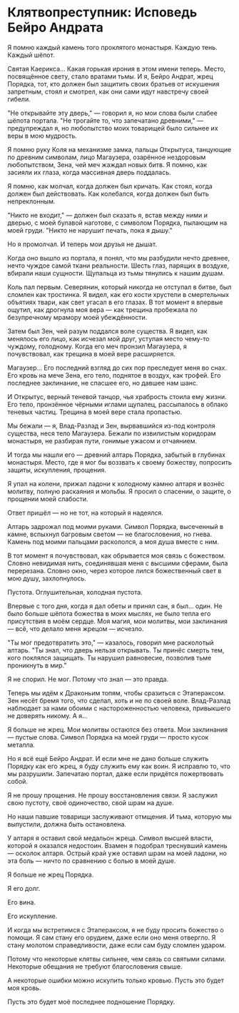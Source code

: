 # Клятвопреступник: Исповедь Бейро Андрата

Я помню каждый камень того проклятого монастыря. Каждую тень. Каждый шёпот.

Святая Каерикса... Какая горькая ирония в этом имени теперь. Место, посвящённое свету, стало вратами тьмы. И я, Бейро Андрат, жрец Порядка, тот, кто должен был защитить своих братьев от искушения запретным, стоял и смотрел, как они сами идут навстречу своей гибели.

"Не открывайте эту дверь," — говорил я, но мои слова были слабее шёпота портала. "Не трогайте то, что запечатано древними," — предупреждал я, но любопытство моих товарищей было сильнее их веры в мою мудрость.

Я помню руку Коля на механизме замка, пальцы Открытуса, танцующие по древним символам, лицо Магаузера, озарённое нездоровым любопытством, Зена, чей меч жаждал новых битв. Я помню, как засияли их глаза, когда массивная дверь поддалась.

Я помню, как молчал, когда должен был кричать. Как стоял, когда должен был действовать. Как колебался, когда должен был быть непреклонным.

"Никто не входит," — должен был сказать я, встав между ними и дверью, с моей булавой наготове, с символом Порядка, пылающим на моей груди. "Никто не нарушит печать, пока я дышу."

Но я промолчал. И теперь мои друзья не дышат.

Когда _оно_ вышло из портала, я понял, что мы разбудили нечто древнее, нечто чуждое самой ткани реальности. Шесть глаз, парящих в воздухе, вбирали наши сущности. Щупальца из тьмы тянулись к нашим душам.

Коль пал первым. Северянин, который никогда не отступал в битве, был сломлен как тростинка. Я видел, как его кости хрустели в смертельных объятиях твари, как свет угасал в его глазах. В тот момент я впервые ощутил, как дрогнула моя вера — как трещина пробежала по безупречному мрамору моей убеждённости.

Затем был Зен, чей разум поддался воле существа. Я видел, как менялось его лицо, как исчезал мой друг, уступая место чему-то чуждому, голодному. Когда его меч пронзил Магаузера, я почувствовал, как трещина в моей вере расширяется.

Магаузер... Его последний взгляд до сих пор преследует меня во снах. Его кровь на мече Зена, его тело, поднятое в воздух, как трофей. Его последнее заклинание, не спасшее его, но давшее нам шанс.

И Открытус, верный теневой танцор, чья храбрость стоила ему жизни. Его тело, пронзённое чёрными иглами щупалец, рассыпалось в облако теневых частиц. Трещина в моей вере стала пропастью.

Мы бежали — я, Влад-Разлад и Зен, вырвавшийся из-под контроля существа, неся тело Магаузера. Бежали по извилистым коридорам монастыря, не разбирая пути, гонимые ужасом и отчаянием.

И тогда мы нашли его — древний алтарь Порядка, забытый в глубинах монастыря. Место, где я мог бы воззвать к своему божеству, попросить защиты, искупления, прощения.

Я упал на колени, прижал ладони к холодному камню алтаря и вознёс молитву, полную раскаяния и мольбы. Я просил о спасении, о защите, о прощении моей слабости.

Ответ пришёл — но не тот, на который я надеялся.

Алтарь задрожал под моими руками. Символ Порядка, высеченный в камне, вспыхнул багровым светом — не благословения, но гнева. Камень под моими пальцами раскололся, а моя душа вместе с ним.

В тот момент я почувствовал, как обрывается моя связь с божеством. Словно невидимая нить, соединявшая меня с высшими сферами, была перерезана. Словно окно, через которое лился божественный свет в мою душу, захлопнулось.

Пустота. Оглушительная, холодная пустота.

Впервые с того дня, когда я дал обеты и принял сан, я был... один. Не было больше шёпота божества в моих мыслях, не было тепла его присутствия в моём сердце. Моя магия, мои молитвы, мои заклинания — всё, что делало меня жрецом — исчезло.

"Ты мог предотвратить это," — казалось, говорил мне расколотый алтарь. "Ты знал, что дверь нельзя открывать. Ты принёс смерть тем, кого поклялся защищать. Ты нарушил равновесие, позволив тьме проникнуть в мир."

Я не спорил. Не мог. Потому что знал — это правда.

Теперь мы идём к Драконьим топям, чтобы сразиться с Этапераксом. Зен несёт бремя того, что сделал, хоть и не по своей воле. Влад-Разлад наблюдает за нами обоими с настороженностью человека, привыкшего не доверять никому. А я...

Я больше не жрец. Мои молитвы остаются без ответа. Мои заклинания — пустые слова. Символ Порядка на моей груди — просто кусок металла.

Но я всё ещё Бейро Андрат. И если мне не дано больше служить Порядку как его жрец, я буду служить ему как воин. Я исправлю то, что мы разрушили. Запечатаю портал, даже если придётся пожертвовать собой.

Я не прошу прощения. Не прошу восстановления связи. Я заслужил свою пустоту, своё одиночество, свой шрам на душе.

Но наши павшие товарищи заслуживают отмщения. И тьма, которую мы выпустили, должна быть остановлена.

У алтаря я оставил свой медальон жреца. Символ высшей власти, которой я оказался недостоин. Взамен я подобрал треснувший камень — осколок алтаря. Острый край уже оставил шрам на моей ладони, но эта боль — ничто по сравнению с болью в моей душе.

Я больше не жрец Порядка.

Я его долг.

Его вина.

Его искупление.

И когда мы встретимся с Этапераксом, я не буду просить божество о помощи. Я сам стану его орудием, даже если оно меня отвергло. Я стану молотом справедливости, даже если сам буду сломлен ударом.

Потому что некоторые клятвы сильнее, чем связь со святыми силами. Некоторые обещания не требуют благословения свыше.

А некоторые ошибки можно искупить только кровью. Пусть это будет моя кровь.

Пусть это будет моё последнее подношение Порядку.
